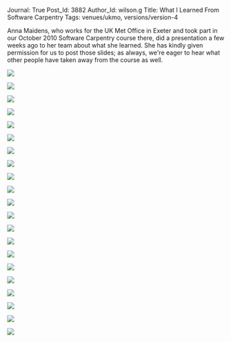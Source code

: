 Journal: True
Post_Id: 3882
Author_Id: wilson.g
Title: What I Learned From Software Carpentry
Tags: venues/ukmo, versions/version-4

<p>Anna Maidens, who works for the UK Met Office in Exeter and took part in our October 2010 Software Carpentry course there, did a presentation a few weeks ago to her team about what she learned. She has kindly given permission for us to post those slides; as always, we're eager to hear what other people have taken away from the course as well.</p>
<p><img src="{{root_path}}/files/2011/01/slide-001.png" /></p>
<p><img src="{{root_path}}/files/2011/01/slide-002.png" /></p>
<p><img src="{{root_path}}/files/2011/01/slide-003.png" /></p>
<p><img src="{{root_path}}/files/2011/01/slide-004.png" /></p>
<p><img src="{{root_path}}/files/2011/01/slide-005.png" /></p>
<p><img src="{{root_path}}/files/2011/01/slide-006.png" /></p>
<p><img src="{{root_path}}/files/2011/01/slide-007.png" /></p>
<p><img src="{{root_path}}/files/2011/01/slide-008.png" /></p>
<p><img src="{{root_path}}/files/2011/01/slide-009.png" /></p>
<p><img src="{{root_path}}/files/2011/01/slide-010.png" /></p>
<p><img src="{{root_path}}/files/2011/01/slide-011.png" /></p>
<p><img src="{{root_path}}/files/2011/01/slide-012.png" /></p>
<p><img src="{{root_path}}/files/2011/01/slide-013.png" /></p>
<p><img src="{{root_path}}/files/2011/01/slide-014.png" /></p>
<p><img src="{{root_path}}/files/2011/01/slide-015.png" /></p>
<p><img src="{{root_path}}/files/2011/01/slide-016.png" /></p>
<p><img src="{{root_path}}/files/2011/01/slide-017.png" /></p>
<p><img src="{{root_path}}/files/2011/01/slide-018.png" /></p>
<p><img src="{{root_path}}/files/2011/01/slide-019.png" /></p>
<p><img src="{{root_path}}/files/2011/01/slide-020.png" /></p>
<p><img src="{{root_path}}/files/2011/01/slide-021.png" /></p>
